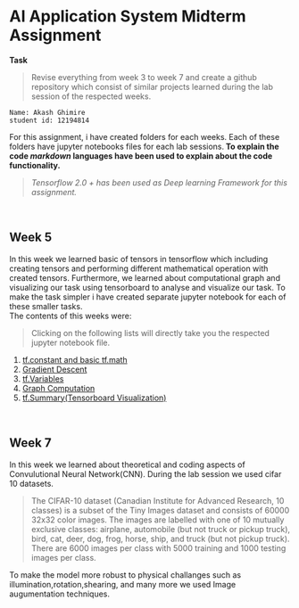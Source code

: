
# AI Application System Midterm Assignment

**Task**
> Revise everything from week 3 to week 7 and create a github repository which consist of similar projects learned during the lab session of the respected weeks.

````
Name: Akash Ghimire
student id: 12194814

````

For this assignment, i have created folders for each weeks. Each of these folders have jupyter notebooks files for each lab sessions.<strong> To explain the code *markdown* languages have been used to explain about the code functionality. </strong>


> *Tensorflow 2.0 + has been used as Deep learning Framework for this assignment.*

<br>

## Week 5
In this week we learned basic of tensors in tensorflow which including creating tensors and performing different mathematical operation with created tensors. Furthermore, we learned about computational graph and visualizing our task using tensorboard to analyse and visualize our task. 
To make the task simpler i have created separate jupyter notebook for each of these smaller tasks.
<br>
The contents of this weeks were: 
> Clicking on the following lists will directly take you the respected jupyter notebook file.
1. [tf.constant and basic tf.math](https://github.com/akashghimireOfficial/AI_application_system_midterm/blob/master/week_5/Tensors.ipynb)
2. [Gradient Descent](https://github.com/akashghimireOfficial/AI_application_system_midterm/blob/master/week_5/Automatic_differentiation.ipynb)
3. [tf.Variables](https://github.com/akashghimireOfficial/AI_application_system_midterm/blob/master/week_5/variables.ipynb)
4. [Graph Computation](https://github.com/akashghimireOfficial/AI_application_system_midterm/blob/master/week_5/Graphs_and_functions.ipynb)
5. [tf.Summary(Tensorboard Visualization)](https://github.com/akashghimireOfficial/AI_application_system_midterm/blob/master/week_5/tf_summary.ipynb)


<br>

## Week 7
In this week we learned about theoretical and coding aspects of Convulutional Neural Network(CNN). During the lab session we used cifar 10 datasets.
<br>
> The CIFAR-10 dataset (Canadian Institute for Advanced Research, 10 classes) is a subset of the Tiny Images dataset and consists of 60000 32x32 color images. The images are labelled with one of 10 mutually exclusive classes: airplane, automobile (but not truck or pickup truck), bird, cat, deer, dog, frog, horse, ship, and truck (but not pickup truck). There are 6000 images per class with 5000 training and 1000 testing images per class.

To make the model more robust to physical challanges such as illumination,rotation,shearing, and many more we used Image augumentation techniques.
  
